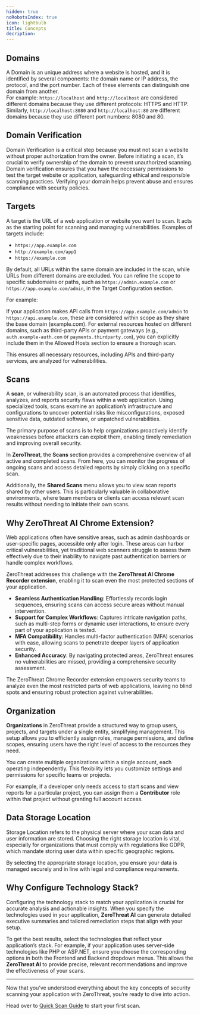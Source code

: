 ```yaml
---
hidden: true
noRobotsIndex: true
icon: lightbulb
title: Concepts
decription: 
---
```




## Domains

A Domain is an unique address where a website is hosted, and it is identified by several components: the domain name or IP address, the protocol, and the port number. Each of these elements can distinguish one domain from another. \
For example: `https://localhost` and `http://localhost` are considered different domains because they use different protocols: HTTPS and HTTP. Similarly, `http://localhost:8080` and `http://localhost:80` are different domains because they use different port numbers: 8080 and 80.

## Domain Verification

Domain Verification is a critical step because you must not scan a website without proper authorization from the owner. Before initiating a scan, it’s crucial to verify ownership of the domain to prevent unauthorized scanning. Domain verification ensures that you have the necessary permissions to test the target website or application, safeguarding ethical and responsible scanning practices. Verifying your domain helps prevent abuse and ensures compliance with security policies.

## Targets

A target is the URL of a web application or website you want to scan. It acts as the starting point for scanning and managing vulnerabilities. Examples of targets include:

* `https://app.example.com`&#x20;
* `http://example.com/app1`&#x20;
* `https://example.com`&#x20;

By default, all URLs within the same domain are included in the scan, while URLs from different domains are excluded. You can refine the scope to specific subdomains or paths, such as `https://admin.example.com` or `https://app.example.com/admin`, in the Target Configuration section.

For example:

If your application makes API calls from `https://app.example.com/admin` to `https://api.example.com`, these are considered within scope as they share the base domain (example.com). For external resources hosted on different domains, such as third-party APIs or payment gateways (e.g., `auth.example-auth.com` or `payments.thirdparty.com`), you can explicitly include them in the Allowed Hosts section to ensure a thorough scan.

This ensures all necessary resources, including APIs and third-party services, are analyzed for vulnerabilities.

## Scans

A **scan**, or vulnerability scan, is an automated process that identifies, analyzes, and reports security flaws within a web application. Using specialized tools, scans examine an application’s infrastructure and configurations to uncover potential risks like misconfigurations, exposed sensitive data, outdated software, or unpatched vulnerabilities.

The primary purpose of scans is to help organizations proactively identify weaknesses before attackers can exploit them, enabling timely remediation and improving overall security.

In **ZeroThreat**, the **Scans** section provides a comprehensive overview of all active and completed scans. From here, you can monitor the progress of ongoing scans and access detailed reports by simply clicking on a specific scan.

Additionally, the **Shared Scans** menu allows you to view scan reports shared by other users. This is particularly valuable in collaborative environments, where team members or clients can access relevant scan results without needing to initiate their own scans.

## Why ZeroThreat AI Chrome Extension?

Web applications often have sensitive areas, such as admin dashboards or user-specific pages, accessible only after login. These areas can harbor critical vulnerabilities, yet traditional web scanners struggle to assess them effectively due to their inability to navigate past authentication barriers or handle complex workflows.

ZeroThreat addresses this challenge with the **ZeroThreat AI Chrome Recorder extension**, enabling it to scan even the most protected sections of your application.

* **Seamless Authentication Handling**: Effortlessly records login sequences, ensuring scans can access secure areas without manual intervention.
* **Support for Complex Workflows**: Captures intricate navigation paths, such as multi-step forms or dynamic user interactions, to ensure every part of your application is tested.
* **MFA Compatibility**: Handles multi-factor authentication (MFA) scenarios with ease, allowing scans to penetrate deeper layers of application security.
* **Enhanced Accuracy**: By navigating protected areas, ZeroThreat ensures no vulnerabilities are missed, providing a comprehensive security assessment.

The ZeroThreat Chrome Recorder extension empowers security teams to analyze even the most restricted parts of web applications, leaving no blind spots and ensuring robust protection against vulnerabilities.&#x20;

## Organization

**Organizations** in ZeroThreat provide a structured way to group users, projects, and targets under a single entity, simplifying management. This setup allows you to efficiently assign roles, manage permissions, and define scopes, ensuring users have the right level of access to the resources they need.

You can create multiple organizations within a single account, each operating independently. This flexibility lets you customize settings and permissions for specific teams or projects.

For example, if a developer only needs access to start scans and view reports for a particular project, you can assign them a **Contributor** role within that project without granting full account access.



## Data Storage Location

Storage Location refers to the physical server where your scan data and user information are stored. Choosing the right storage location is vital, especially for organizations that must comply with regulations like GDPR, which mandate storing user data within specific geographic regions.

By selecting the appropriate storage location, you ensure your data is managed securely and in line with legal and compliance requirements.



## Why Configure Technology Stack?

Configuring the technology stack to match your application is crucial for accurate analysis and actionable insights. When you specify the technologies used in your application, **ZeroThreat AI** can generate detailed executive summaries and tailored remediation steps that align with your setup.

To get the best results, select the technologies that reflect your application’s stack. For example, if your application uses server-side technologies like PHP or ASP.NET, ensure you choose the corresponding options in both the Frontend and Backend dropdown menus. This allows the **ZeroThreat AI** to provide precise, relevant recommendations and improve the effectiveness of your scans.

***



Now that you’ve understood everything about the key concepts of security scanning your application with ZeroThreat, you’re ready to dive into action.&#x20;

Head over to [Quick Scan Guide](publish-your-docs.md "mention") to start your first scan.
